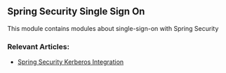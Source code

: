 ## Spring Security Single Sign On

This module contains modules about single-sign-on with Spring Security

### Relevant Articles:

- [Spring Security Kerberos Integration](https://www.baeldung.com/spring-security-kerberos-integration)
